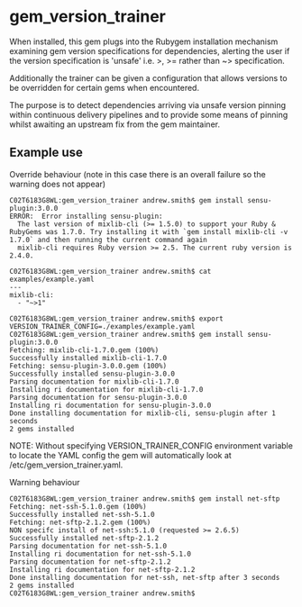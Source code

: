 # gem_version_trainer

When installed, this gem plugs into the Rubygem installation mechanism examining gem version specifications for
dependencies, alerting the user if the version specification is 'unsafe' i.e. >, >= rather than ~> specification.

Additionally the trainer can be given a configuration that allows versions to be overridden for certain gems when
encountered.

The purpose is to detect dependencies arriving via unsafe version pinning within continuous delivery pipelines and
to provide some means of pinning whilst awaiting an upstream fix from the gem maintainer.

## Example use

Override behaviour (note in this case there is an overall failure so the warning does not appear)
```
C02T6183G8WL:gem_version_trainer andrew.smith$ gem install sensu-plugin:3.0.0
ERROR:  Error installing sensu-plugin:
  The last version of mixlib-cli (>= 1.5.0) to support your Ruby & RubyGems was 1.7.0. Try installing it with `gem install mixlib-cli -v 1.7.0` and then running the current command again
  mixlib-cli requires Ruby version >= 2.5. The current ruby version is 2.4.0.

C02T6183G8WL:gem_version_trainer andrew.smith$ cat examples/example.yaml 
---
mixlib-cli:
  - "~>1"

C02T6183G8WL:gem_version_trainer andrew.smith$ export VERSION_TRAINER_CONFIG=./examples/example.yaml 
C02T6183G8WL:gem_version_trainer andrew.smith$ gem install sensu-plugin:3.0.0
Fetching: mixlib-cli-1.7.0.gem (100%)
Successfully installed mixlib-cli-1.7.0
Fetching: sensu-plugin-3.0.0.gem (100%)
Successfully installed sensu-plugin-3.0.0
Parsing documentation for mixlib-cli-1.7.0
Installing ri documentation for mixlib-cli-1.7.0
Parsing documentation for sensu-plugin-3.0.0
Installing ri documentation for sensu-plugin-3.0.0
Done installing documentation for mixlib-cli, sensu-plugin after 1 seconds
2 gems installed
```
NOTE: Without specifying VERSION_TRAINER_CONFIG environment variable to locate the YAML config the gem will automatically look at /etc/gem_version_trainer.yaml.

Warning behaviour
```
C02T6183G8WL:gem_version_trainer andrew.smith$ gem install net-sftp
Fetching: net-ssh-5.1.0.gem (100%)
Successfully installed net-ssh-5.1.0
Fetching: net-sftp-2.1.2.gem (100%)
NON specifc install of net-ssh:5.1.0 (requested >= 2.6.5)
Successfully installed net-sftp-2.1.2
Parsing documentation for net-ssh-5.1.0
Installing ri documentation for net-ssh-5.1.0
Parsing documentation for net-sftp-2.1.2
Installing ri documentation for net-sftp-2.1.2
Done installing documentation for net-ssh, net-sftp after 3 seconds
2 gems installed
C02T6183G8WL:gem_version_trainer andrew.smith$ 
```
